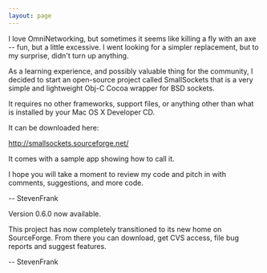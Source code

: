```yaml
---
layout: page
---
```




I love OmniNetworking, but sometimes it seems like killing a fly with an axe -- fun, but a little excessive.  I went looking for a simpler replacement, but to my surprise, didn't turn up anything.  

As a learning experience, and possibly valuable thing for the community, I decided to start an open-source project called SmallSockets that is a very simple and lightweight Obj-C Cocoa wrapper for BSD sockets.

It requires no other frameworks, support files, or anything other than what is installed by your Mac OS X Developer CD.

It can be downloaded here:

http://smallsockets.sourceforge.net/

It comes with a sample app showing how to call it.

I hope you will take a moment to review my code and pitch in with comments, suggestions, and more code.

-- StevenFrank

Version 0.6.0 now available. 

This project has now completely transitioned to its new home on SourceForge.  From there you can download, get CVS access, file bug reports and suggest features.



-- StevenFrank
